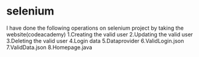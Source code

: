 # selenium
I have done the following operations on selenium project by taking the website(codeacademy)
1.Creating the valid user
2.Updating the valid user
3.Deleting the valid user
4.Login data
5.Dataprovider
6.ValidLogin.json
7.ValidData.json
8.Homepage.java
